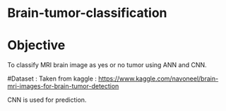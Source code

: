 # Brain-tumor-classification

# Objective
To classify MRI brain image as yes or no tumor using ANN and CNN.

#Dataset :
Taken from kaggle : https://www.kaggle.com/navoneel/brain-mri-images-for-brain-tumor-detection

CNN is used for prediction.
